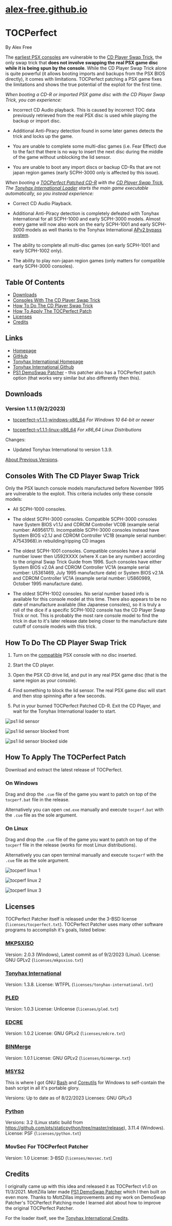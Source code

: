 # [alex-free.github.io](https://alex-free.github.io)

# TOCPerfect

By Alex Free

The [earliest PSX consoles](#consoles-with-the-cd-player-swap-trick) are vulnerable to the [CD Player Swap Trick](#how-to-do-the-cd-player-swap-trick), the only swap trick that **does not involve swapping the real PSX game disc while it is being spun by the console**. While the CD Player Swap Trick alone is quite powerful (it allows booting imports and backups from the PSX BIOS directly), it comes with limitations. TOCPerfect patching a PSX game fixes the limitations and shows the true potential of the exploit for the first time.

_When booting a CD-R or imported PSX game disc with the CD Player Swap Trick, you can experience:_

*   Incorrect CD Audio playback. This is caused by incorrect TOC data previously retrieved from the real PSX disc is used while playing the backup or import disc.

*   Additional Anti-Piracy detection found in some later games detects the trick and locks up the game.

*   You are unable to complete some multi-disc games (i.e. Fear Effect) due to the fact that there is no way to insert the next disc during the middle of the game without unblocking the lid sensor.

*   You are unable to boot any import discs or backup CD-Rs that are not japan region games (early SCPH-3000 only is affected by this issue).

_When booting a [TOCPerfect Patched CD-R](#how-to-apply-the-tocperfect-patch) with the [CD Player Swap Trick](#how-to-do-the-cd-player-swap-trick), The [Tonyhax International Loader](https://github.com/alex-free/tonyhax-international) starts the main game executable automatically, so you instead experience:_

*   Correct CD Audio Playback.

*   Additional Anti-Piracy detection is completely defeated with Tonyhax International for all SCPH-1000 and early SCPH-3000 models. Almost every game will now also work on the early SCPH-1001 and early SCPH-3000 models as well thanks to the Tonyhax International [APv2 bypass system](https://alex-free.github.io/tonyhax-international/anti-piracy-bypass.html).

*   The ability to complete all multi-disc games (on early SCPH-1001 and early SCPH-1002 only).

*   The ability to play non-japan region games (only matters for compatible early SCPH-3000 consoles).

## Table Of Contents

*   [Downloads](#downloads)
*   [Consoles With The CD Player Swap Trick](#consoles-with-the-cd-player-swap-trick)
*   [How To Do The CD Player Swap Trick](#how-to-do-the-cd-player-swap-trick)
*   [How To Apply The TOCPerfect Patch](#how-to-apply-the-tocperfect-patch)
*   [Licenses](#licenses)
*   [Credits](#credits)

## Links

*   [Homepage](https://alex-free.github.io/tocperfect)
*   [GitHub](https://github.com/alex-free/tocperfect)
*   [Tonyhax International Homepage](https://alex-free.github.io/tonyhax-international)
*   [Tonyhax International Github](https://github.com/alex-free/tonyhax)
*   [PS1 DemoSwap Patcher](https://github.com/alex-free/ps1demoswap) - this patcher also has a TOCPerfect patch option (that works very similar but also differently then this).

## Downloads

### Version 1.1.1 (9/2/2023)

*	[tocperfect-v1.1.1-windows-x86\_64](https://github.com/alex-free/tocperfect/releases/download/v1.1.1/tocperfect-v1.1.1-windows-x86_64.zip) _For Windows 10 64-bit or newer_

*	[tocperfect-v1.1.1-linux-x86\_64](https://github.com/alex-free/tocperfect/releases/download/v1.1.1/tocperfect-v1.1.1-linux-x86_64.zip) _For x86_64 Linux Distributions_

Changes:

*   Updated Tonyhax International to version 1.3.9.

[About Previous Versions](changelog.md).

## Consoles With The CD Player Swap Trick

Only the PSX launch console models manufactured before November 1995 are vulnerable to the exploit. This criteria includes only these console models:

*   All SCPH-1000 consoles.

*   The oldest SCPH-3000 consoles. Compatible SCPH-3000 consoles have System BIOS v1.1J and CDROM Controller VC0B (example serial number: A6956171). Incompatible SCPH-3000 consoles instead have System BIOS v2.1J and CDROM Controller VC1B (example serial number: A7543968).in rebuilding/ripping CD images

*   The oldest SCPH-1001 consoles. Compatible consoles have a serial number lower then U592XXXX (where X can be any number) according to the original Swap Trick Guide from 1996. Such consoles have either System BIOS v2.0A and CDROM Controller VC1A (example serial number: U5361469, July 1995 manufacture date) or System BIOS v2.1A and CDROM Controller VC1A (example serial number: U5860989, October 1995 manufacture date).

*   The oldest SCPH-1002 consoles. No serial number based info is available for this console model at this time. There also appears to be no date of manufacture available (like Japanese consoles), so it is truly a roll of the dice if a specific SCPH-1002 console has the CD Player Swap Trick or not. This is probably the most rare console model to find the trick in due to it's later release date being closer to the manufacture date cutoff of console models with this trick.

## How To Do The CD Player Swap Trick

1) Turn on the [compatible](#consoles-with-the-cd-player-swap-trick) PSX console with no disc inserted.

2) Start the CD player.

3) Open the PSX CD drive lid, and put in any real PSX game disc (that is the same region as your console).

4) Find something to block the lid sensor. The real PSX game disc will start and then stop spinning after a few seconds.

5) Put in your burned TOCPerfect Patched CD-R. Exit the CD Player, and wait for the Tonyhax International loader to start.

![ps1 lid sensor](images/ps1-lid-sensor.jpg)

![ps1 lid sensor blocked front](images/ps1-lid-sensor-blocked-front.jpg)

![ps1 lid sensor blocked side](images/ps1-lid-sensor-blocked-side.jpg)

## How To Apply The TOCPerfect Patch

Download and extract the latest release of TOCPerfect. 

### On Windows

Drag and drop the `.cue` file of the game you want to patch on top of the `tocperf.bat` file in the release.

Alternatively you can open `cmd.exe` manually and execute `tocperf.bat` with the `.cue` file as the sole argument.

### On Linux 

Drag and drop the `.cue` file of the game you want to patch on top of the `tocperf` file in the release (works for most Linux distributions).

Alternatively you can open terminal manually and execute `tocperf` with the `.cue` file as the sole argument.

![tocperf linux 1](images/tocperf-linux-1.png)

![tocperf linux 2](images/tocperf-linux-2.png)

![tocperf linux 3](images/tocperf-linux-3.png)


## Licenses

TOCPerfect Patcher itself is released under the 3-BSD license (`licenses/tocperfect.txt`). TOCPerfect Patcher uses many other software programs to accomplish it's goals, listed below:

### [MKPSXISO](https://github.com/Lameguy64/mkpsxiso) 

Version: 2.0.3 (Windows), Latest commit as of 9/2/2023 (Linux).
License: GNU GPLv2 (`licenses/mkpsxiso.txt`)

### [Tonyhax International](https://github.com/alex-free/tonyhax)

Version: 1.3.8.
License: WTFPL (`licenses/tonyhax-international.txt`)

### [PLED](https://github.com/alex-free/pled)

Version: 1.0.3
License: Unlicense (`licenses/pled.txt`)

### [EDCRE](https://github.com/alex-free/edcre)

Version: 1.0.2
License: GNU GPLv2 (`licenses/edcre.txt`)

### [BINMerge](https://github.com/putnam/binmerge)

Version: 1.0.1
License: GNU GPLv2 (`licenses/binmerge.txt`)

### [MSYS2](https://www.msys2.org/)

This is where I got GNU [Bash](https://www.gnu.org/software/bash/) and [Coreutils](https://www.gnu.org/software/coreutils/) for Windows to self-contain the bash script in all it's portable glory.

Versions: Up to date as of 8/22/2023
Licenses: GNU GPLv3

### [Python](https://www.python.org/)

Versions: 3.2 (Linux static build from https://github.com/pts/staticpython/tree/master/release), 3.11.4 (Windows).
License: PSF (`licenses/python.txt`)

### MovSec For TOCPerfect Patcher

Version: 1.0
License: 3-BSD (`licenses/movsec.txt`)

## Credits

I originally came up with this idea and released it as TOCPerfect v1.0 on 11/3/2021. MottZilla later made [PS1 DemoSwap Patcher](https://alex-free.github.io/ps1demoswap) which I then built on even more. Thanks to MottZillas improvements and my work on DemoSwap Patcher's TOCPerfect Patching mode I learned alot about how to improve the original TOCPerfect Patcher.

For the loader itself, see the [Tonyhax International Credits](https://alex-free.github.io/tonyhax-international#credits).
